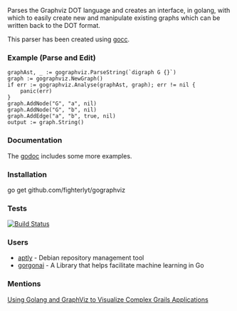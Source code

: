 Parses the Graphviz DOT language and creates an interface, in golang, with which to easily create new and manipulate existing graphs which can be written back to the DOT format.

This parser has been created using [gocc](http://code.google.com/p/gocc).

### Example (Parse and Edit) ###

```
graphAst, _ := gographviz.ParseString(`digraph G {}`)
graph := gographviz.NewGraph()
if err := gographviz.Analyse(graphAst, graph); err != nil {
    panic(err)
}
graph.AddNode("G", "a", nil)
graph.AddNode("G", "b", nil)
graph.AddEdge("a", "b", true, nil)
output := graph.String()
```

### Documentation ###

The [godoc](https://godoc.org/github.com/fighterlyt/gographviz) includes some more examples.

### Installation ###
go get github.com/fighterlyt/gographviz

### Tests ###

[![Build Status](https://travis-ci.org/fighterlyt/gographviz.svg?branch=master)](https://travis-ci.org/fighterlyt/gographviz)

### Users ###

  - [aptly](https://github.com/smira/aptly) - Debian repository management tool
  - [gorgonai](https://github.com/chewxy/gorgonia) - A Library that helps facilitate machine learning in Go

### Mentions ###

[Using Golang and GraphViz to Visualize Complex Grails Applications](http://ilikeorangutans.github.io/2014/05/03/using-golang-and-graphviz-to-visualize-complex-grails-applications/)
